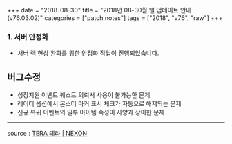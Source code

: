 +++
date = "2018-08-30"
title = "2018년 08-30월 일 업데이트 안내 (v76.03.02)"
categories = ["patch notes"]
tags = ["2018", "v76", "raw"]
+++

### 1. 서버 안정화
- 서버 렉 현상 완화를 위한 안정화 작업이 진행되었습니다.

## 버그수정

- 성장지원 이벤트 퀘스트 의뢰서 사용이 불가능한 문제
- 레이더 옵션에서 몬스터 마커 표시 체크가 자동으로 해제되는 문제
- 신규 복귀 이벤트의 일부 아이템 속성이 사양과 상이한 문제

----

source : [TERA 테라 | NEXON](http://tera.nexon.com/news/update/view.aspx?n4articlesn=354)
